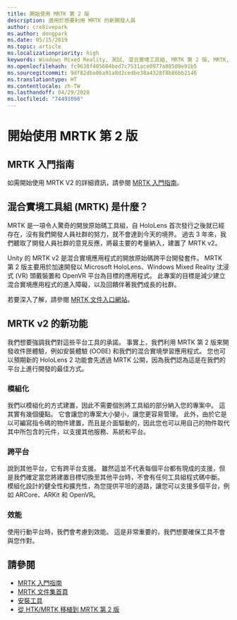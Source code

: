 ```yaml
---
title: 開始使用 MRTK 第 2 版
description: 適用於想要利用 MRTK 的新開發人員
author: cre8ivepark
ms.author: dongpark
ms.date: 05/15/2019
ms.topic: article
ms.localizationpriority: high
keywords: Windows Mixed Reality, 測試, 混合實境工具組, MRTK 第 2 版, MRTK, 工具, SDK, HoloLens, HoloLens 2
ms.openlocfilehash: fc9638f405604bed7c7531ace0977a88509e91b5
ms.sourcegitcommit: 9df82dba06a91a8d2cedbe38a4328f8b86bb2146
ms.translationtype: HT
ms.contentlocale: zh-TW
ms.lasthandoff: 04/29/2020
ms.locfileid: "74491098"
---
```

# <a name="getting-started-with-mrtk-v2"></a>開始使用 MRTK 第 2 版

## <a name="mrtk-getting-started-guide"></a>MRTK 入門指南
如需開始使用 MRTK V2 的詳細資訊，請參閱 [MRTK 入門指南](https://microsoft.github.io/MixedRealityToolkit-Unity/Documentation/GettingStartedWithTheMRTK.html)。

## <a name="what-is-mixed-reality-toolkit-mrtk"></a>混合實境工具組 (MRTK) 是什麼？
MRTK 是一項令人驚奇的開放原始碼工具組，自 HoloLens 首次發行之後就已經存在，沒有我們開發人員社群的努力，就不會達到今天的境界。 過去 3 年來，我們聽取了開發人員社群的意見反應，將最主要的考量納入，建置了 MRTK v2。  

Unity 的 MRTK v2 是混合實境應用程式的開放原始碼跨平台開發套件。  MRTK 第 2 版主要用於加速開發以 Microsoft HoloLens、Windows Mixed Reality 沈浸式 (VR) 頭戴裝置和 OpenVR 平台為目標的應用程式。 此專案的目標是減少建立混合實境應用程式的進入障礙，以及回饋伴著我們成長的社群。 

若要深入了解，請參閱 [MRTK 文件入口網站](https://microsoft.github.io/MixedRealityToolkit-Unity/README.html)。

## <a name="new-with-mrtk-v2"></a>MRTK v2 的新功能
我們想要強調我們對這些平台工具的承諾。  事實上，我們利用 MRTK 第 2 版來開發收件匣體驗，例如安裝體驗 (OOBE) 和我們的混合實境學習應用程式。  您也可以預期新的 HoloLens 2 功能會先透過 MRTK 公開，因為我們認為這是在我們的平台上進行開發的最佳方式。 

### <a name="modular"></a>模組化
我們以模組化的方式建置，因此不需要個別將工具組的部分納入您的專案中。  這其實有幾個優點。  它會讓您的專案大小變小，讓您更容易管理。  此外，由於它是以可編寫指令碼的物件建置，而且是介面驅動的，因此您也可以用自己的物件取代其中所包含的元件，以支援其他服務、系統和平台。

### <a name="cross-platform"></a>跨平台
說到其他平台，它有跨平台支援。  雖然這並不代表每個平台都有現成的支援，但是我們確定當您將建置目標切換至其他平台時，不會有任何工具組程式碼中斷。  模組化設計的健全性和擴充性，為您提供平坦的道路，讓您可以支援多個平台，例如 ARCore、ARKit 和 OpenVR。

### <a name="performant"></a>效能
使用行動平台時，我們會考慮到效能。  這是非常重要的，我們想要確保工具不會與您作對。

## <a name="see-also"></a>請參閱
* [MRTK 入門指南](https://microsoft.github.io/MixedRealityToolkit-Unity/Documentation/GettingStartedWithTheMRTK.html)
* [MRTK 文件集首頁](https://microsoft.github.io/MixedRealityToolkit-Unity/README.html)
* [安裝工具](install-the-tools.md)
* [從 HTK/MRTK 移植到 MRTK 第 2 版](https://microsoft.github.io/MixedRealityToolkit-Unity/Documentation/HTKToMRTKPortingGuide.html)
